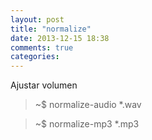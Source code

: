```yaml
---
layout: post
title: "normalize"
date: 2013-12-15 18:38
comments: true
categories: 
---
```

Ajustar volumen

>~$ normalize-audio *.wav

>~$ normalize-mp3 *.mp3

